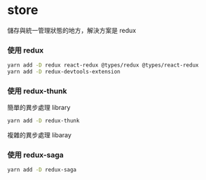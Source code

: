 # store

儲存與統一管理狀態的地方，解決方案是 redux

### 使用 redux

```sh
yarn add -D redux react-redux @types/redux @types/react-redux
yarn add -D redux-devtools-extension
```

### 使用 redux-thunk

簡單的異步處理 library

```sh
yarn add -D redux-thunk
```

複雜的異步處理 libaray

### 使用 redux-saga
```sh
yarn add -D redux-saga
```
